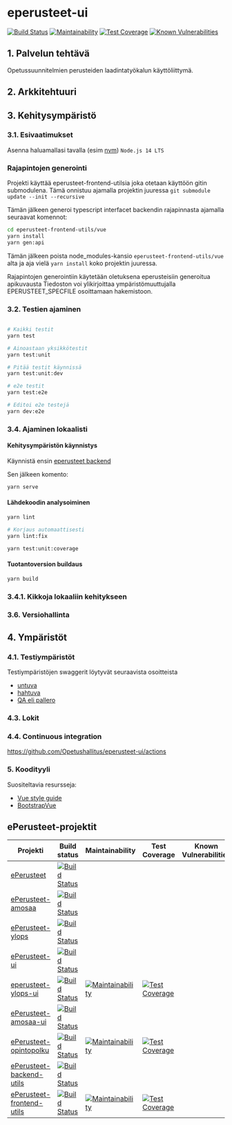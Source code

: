 # eperusteet-ui

[![Build Status](https://travis-ci.org/Opetushallitus/eperusteet-ui.svg?branch=master)](https://travis-ci.org/Opetushallitus/eperusteet-ui)
[![Maintainability](https://api.codeclimate.com/v1/badges/eea9e59302df6e343d57/maintainability)](https://codeclimate.com/github/Opetushallitus/eperusteet-ui/maintainability)
[![Test Coverage](https://api.codeclimate.com/v1/badges/eea9e59302df6e343d57/test_coverage)](https://codeclimate.com/github/Opetushallitus/eperusteet-ui/test_coverage)
[![Known Vulnerabilities](https://snyk.io/test/github/Opetushallitus/eperusteet-ui/badge.svg)](https://snyk.io/test/github/Opetushallitus/eperusteet-ui)


## 1. Palvelun tehtävä

Opetussuunnitelmien perusteiden laadintatyökalun käyttöliittymä.

## 2. Arkkitehtuuri



## 3. Kehitysympäristö

### 3.1. Esivaatimukset

Asenna haluamallasi tavalla (esim [nvm](https://github.com/nvm-sh/nvm)) `Node.js 14 LTS`

### Rajapintojen generointi

Projekti käyttää eperusteet-frontend-utilsia joka otetaan käyttöön gitin submodulena.
Tämä onnistuu ajamalla projektin juuressa `git submodule update --init --recursive`

Tämän jälkeen generoi typescript interfacet backendin rajapinnasta ajamalla seuraavat komennot:

```bash
cd eperusteet-frontend-utils/vue
yarn install
yarn gen:api
```

Tämän jälkeen poista node_modules-kansio `eperusteet-frontend-utils/vue` alta
ja aja vielä `yarn install` koko projektin juuressa.

Rajapintojen generointiin käytetään oletuksena eperusteisiin generoitua apikuvausta Tiedoston voi ylikirjoittaa
ympäristömuuttujalla EPERUSTEET\_SPECFILE osoittamaan hakemistoon.

### 3.2. Testien ajaminen

```bash

# Kaikki testit
yarn test

# Ainoastaan yksikkötestit
yarn test:unit

# Pitää testit käynnissä
yarn test:unit:dev 

# e2e testit
yarn test:e2e

# Editoi e2e testejä
yarn dev:e2e
```


### 3.4. Ajaminen lokaalisti


#### Kehitysympäristön käynnistys

Käynnistä ensin [eperusteet backend](https://github.com/Opetushallitus/eperusteet)

Sen jälkeen komento:
```bash
yarn serve
```

#### Lähdekoodin analysoiminen

```bash
yarn lint

# Korjaus automaattisesti
yarn lint:fix

yarn test:unit:coverage
```

#### Tuotantoversion buildaus

```bash
yarn build
```

### 3.4.1. Kikkoja lokaaliin kehitykseen


### 3.6. Versiohallinta

## 4. Ympäristöt

### 4.1. Testiympäristöt

Testiympäristöjen swaggerit löytyvät seuraavista osoitteista

- [untuva](https://virkailija.untuvaopintopolku.fi/eperusteet-app/uusi/#/fi)
- [hahtuva](https://virkailija.hahtuvaopintopolku.fi/eperusteet-app/uusi/#/fi)
- [QA eli pallero](https://virkailija.testiopintopolku.fi/eperusteet-app/uusi/#/fi)

### 4.3. Lokit



### 4.4. Continuous integration

https://github.com/Opetushallitus/eperusteet-ui/actions

### 5. Koodityyli

Suositeltavia resursseja: 
 - [Vue style guide](https://vuejs.org/v2/style-guide)
 - [BootstrapVue](https://bootstrap-vue.org/docs)

## ePerusteet-projektit

|Projekti|Build status|Maintainability|Test Coverage|Known Vulnerabilities|
|-----|-----|-----|-----|-----|
|[ePerusteet](https://github.com/Opetushallitus/eperusteet) | [![Build Status](https://travis-ci.org/Opetushallitus/eperusteet.svg?branch=master)](https://travis-ci.org/Opetushallitus/eperusteet)|     |     |     |
|[ePerusteet-amosaa](https://github.com/Opetushallitus/eperusteet-amosaa) | [![Build Status](https://travis-ci.org/Opetushallitus/eperusteet-amosaa.svg?branch=master)](https://travis-ci.org/Opetushallitus/eperusteet-amosaa)|     |     |     |
|[ePerusteet-ylops](https://github.com/Opetushallitus/eperusteet-ylops) | [![Build Status](https://travis-ci.org/Opetushallitus/eperusteet-ylops.svg?branch=master)](https://travis-ci.org/Opetushallitus/eperusteet-ylops)|     |     |     |
|[ePerusteet-ui](https://github.com/Opetushallitus/eperusteet-ui) | [![Build Status](https://travis-ci.org/Opetushallitus/eperusteet-ui.svg?branch=master)](https://travis-ci.org/Opetushallitus/eperusteet-ui)|     |     |     |
|[eperusteet-ylops-ui](https://github.com/Opetushallitus/eperusteet-ylops-ui) | [![Build Status](https://travis-ci.org/Opetushallitus/eperusteet-ylops-ui.svg?branch=master)](https://travis-ci.org/Opetushallitus/eperusteet-ylops-ui) | [![Maintainability](https://api.codeclimate.com/v1/badges/eea9e59302df6e343d57/maintainability)](https://codeclimate.com/github/Opetushallitus/eperusteet-ylops-ui/maintainability) | [![Test Coverage](https://api.codeclimate.com/v1/badges/eea9e59302df6e343d57/test_coverage)](https://codeclimate.com/github/Opetushallitus/eperusteet-ylops-ui/test_coverage)|     |
|[ePerusteet-amosaa-ui](https://github.com/Opetushallitus/eperusteet-amosaa-ui) | [![Build Status](https://travis-ci.org/Opetushallitus/eperusteet-amosaa-ui.svg?branch=master)](https://travis-ci.org/Opetushallitus/eperusteet-amosaa-ui)|     |     |     |
|[ePerusteet-opintopolku](https://github.com/Opetushallitus/eperusteet-opintopolku) | [![Build Status](https://travis-ci.org/Opetushallitus/eperusteet-opintopolku.svg?branch=master)](https://travis-ci.org/Opetushallitus/eperusteet-opintopolku) | [![Maintainability](https://api.codeclimate.com/v1/badges/24fc0c3e2b968b432319/maintainability)](https://codeclimate.com/github/Opetushallitus/eperusteet-opintopolku/maintainability) | [![Test Coverage](https://api.codeclimate.com/v1/badges/24fc0c3e2b968b432319/test_coverage)](https://codeclimate.com/github/Opetushallitus/eperusteet-opintopolku/test_coverage)|     |
|[ePerusteet-backend-utils](https://github.com/Opetushallitus/eperusteet-backend-utils) | [![Build Status](https://travis-ci.org/Opetushallitus/eperusteet-backend-utils.svg?branch=master)](https://travis-ci.org/Opetushallitus/eperusteet-backend-utils)|     |     |     |
|[ePerusteet-frontend-utils](https://github.com/Opetushallitus/eperusteet-frontend-utils) | [![Build Status](https://travis-ci.org/Opetushallitus/eperusteet-frontend-utils.svg?branch=master)](https://travis-ci.org/Opetushallitus/eperusteet-frontend-utils) | [![Maintainability](https://api.codeclimate.com/v1/badges/f782a4a50622ae34a2bd/maintainability)](https://codeclimate.com/github/Opetushallitus/eperusteet-frontend-utils/maintainability) | [![Test Coverage](https://api.codeclimate.com/v1/badges/f782a4a50622ae34a2bd/test_coverage)](https://codeclimate.com/github/Opetushallitus/eperusteet-frontend-utils/test_coverage)|     |

